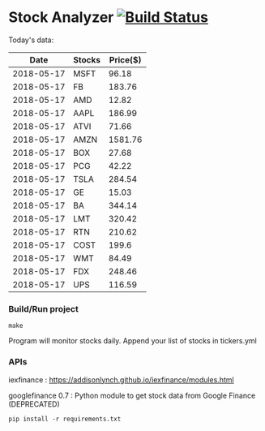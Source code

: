 # Stock Analyzer [![Build Status](https://travis-ci.org/ogoyal/StockAnalyzer.svg?branch=master)](https://travis-ci.org/ogoyal/StockAnalyzer)

Today's data:

| Date| Stocks| Price($) | 
| --- | --- | ---  | 
| 2018-05-17| MSFT| 96.18 | 
| 2018-05-17| FB| 183.76 | 
| 2018-05-17| AMD| 12.82 | 
| 2018-05-17| AAPL| 186.99 | 
| 2018-05-17| ATVI| 71.66 | 
| 2018-05-17| AMZN| 1581.76 | 
| 2018-05-17| BOX| 27.68 | 
| 2018-05-17| PCG| 42.22 | 
| 2018-05-17| TSLA| 284.54 | 
| 2018-05-17| GE| 15.03 | 
| 2018-05-17| BA| 344.14 | 
| 2018-05-17| LMT| 320.42 | 
| 2018-05-17| RTN| 210.62 | 
| 2018-05-17| COST| 199.6 | 
| 2018-05-17| WMT| 84.49 | 
| 2018-05-17| FDX| 248.46 | 
| 2018-05-17| UPS| 116.59 | 

### Build/Run project

```
make
```

Program will monitor stocks daily. Append your list of stocks in tickers.yml

### APIs
iexfinance : https://addisonlynch.github.io/iexfinance/modules.html

googlefinance 0.7 : Python module to get stock data from Google Finance (DEPRECATED)

```
pip install -r requirements.txt
```
